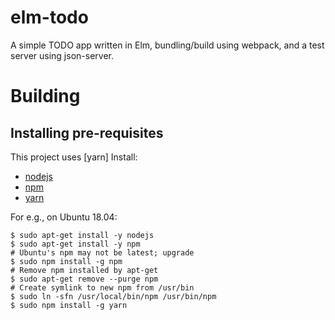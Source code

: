 # elm-todo
A simple TODO app written in Elm, bundling/build using webpack, and a test server using json-server.

# Building

## Installing pre-requisites

This project uses [yarn]
Install:
  - [nodejs](https://nodejs.org/en/)
  - [npm](https://www.npmjs.com/)
  - [yarn](https://yarnpkg.com/lang/en/)

For e.g., on Ubuntu 18.04:

```
$ sudo apt-get install -y nodejs
$ sudo apt-get install -y npm
# Ubuntu's npm may not be latest; upgrade
$ sudo npm install -g npm
# Remove npm installed by apt-get
$ sudo apt-get remove --purge npm
# Create symlink to new npm from /usr/bin
$ sudo ln -sfn /usr/local/bin/npm /usr/bin/npm
$ sudo npm install -g yarn
````

